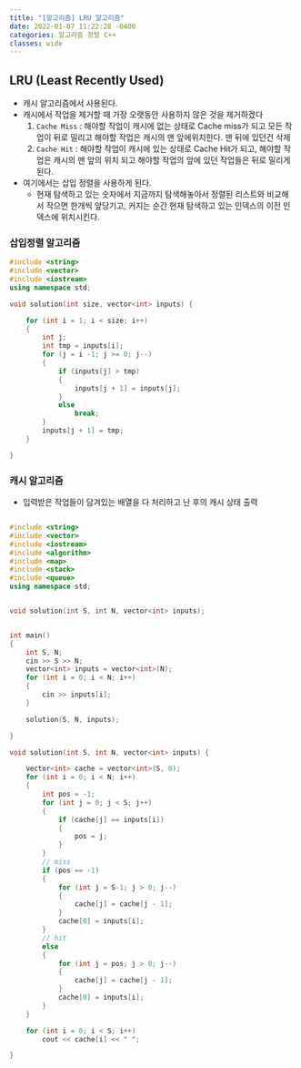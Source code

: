 ```yaml
---
title: "[알고리즘] LRU 알고리즘"
date: 2022-01-07 11:22:28 -0400
categories: 알고리즘 정렬 C++
classes: wide
---
```


## LRU (Least Recently Used)

- 캐시 알고리즘에서 사용된다.
- 캐시에서 작업을 제거할 때 가장 오랫동안 사용하지 않은 것을 제거하겠다
    1. `Cache Miss` : 해야할 작업이 캐시에 없는 상태로 Cache miss가 되고 모든 작업이 뒤로 밀리고 해야할 작업은 캐시의 맨 앞에위치한다. 맨 뒤에 있던건 삭제
    2.  `Cache Hit` : 해야할 작업이 캐시에 있는 상태로 Cache Hit가 되고, 해야할 작업은 캐시의 맨 앞의 위치 되고 해야할 작업의 앞에 있던 작업들은 뒤로 밀리게 된다.
- 여기에서는 삽입 정렬을 사용하게 된다.
    - 현재 탐색하고 있는 숫자에서 지금까지 탐색해놓아서 정렬된 리스트와 비교해서 작으면 한개씩 앞당기고, 커지는 순간 현재 탐색하고 있는 인덱스의 이전 인덱스에 위치시킨다.


### 삽입정렬 알고리즘

```cpp
#include <string>
#include <vector>
#include <iostream>
using namespace std;

void solution(int size, vector<int> inputs) {

    for (int i = 1; i < size; i++)
    {
        int j;
        int tmp = inputs[i];
        for (j = i -1; j >= 0; j--)
        {
            if (inputs[j] > tmp)
            {
                inputs[j + 1] = inputs[j];
            }
            else
                break;
        }
        inputs[j + 1] = tmp;
    }

}

```


### 캐시 알고리즘

- 입력받은 작업들이 담겨있는 배열을 다 처리하고 난 후의 캐시 상태 출력

```cpp

#include <string>
#include <vector>
#include <iostream>
#include <algorithm>
#include <map>
#include <stack>
#include <queue>
using namespace std;


void solution(int S, int N, vector<int> inputs);


int main()
{
    int S, N;
    cin >> S >> N;
    vector<int> inputs = vector<int>(N);
    for (int i = 0; i < N; i++)
    {
        cin >> inputs[i];
    }

    solution(S, N, inputs);

}

void solution(int S, int N, vector<int> inputs) {

    vector<int> cache = vector<int>(S, 0);
    for (int i = 0; i < N; i++)
    {
        int pos = -1;
        for (int j = 0; j < S; j++)
        {
            if (cache[j] == inputs[i])
            {
                pos = j;
            }
        }
        // miss
        if (pos == -1)
        {
            for (int j = S-1; j > 0; j--)
            {
                cache[j] = cache[j - 1];
            }
            cache[0] = inputs[i];
        }
        // hit
        else
        {
            for (int j = pos; j > 0; j--)
            {
                cache[j] = cache[j - 1];
            }
            cache[0] = inputs[i];
        }
    }

    for (int i = 0; i < S; i++)
        cout << cache[i] << " ";

}

```
